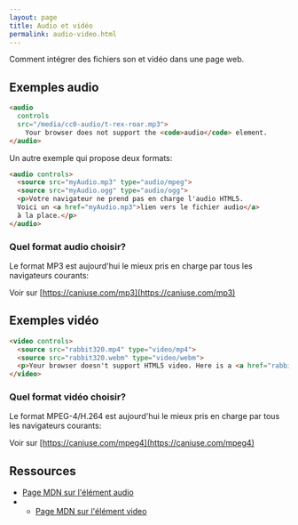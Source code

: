 ```yaml
---
layout: page
title: Audio et vidéo
permalink: audio-video.html
---
```


Comment intégrer des fichiers son et vidéo dans une page web.

## Exemples audio

```html
<audio
  controls
  src="/media/cc0-audio/t-rex-roar.mp3">
    Your browser does not support the <code>audio</code> element.
</audio>
```

Un autre exemple qui propose deux formats:

```html
<audio controls>
  <source src="myAudio.mp3" type="audio/mpeg">
  <source src="myAudio.ogg" type="audio/ogg">
  <p>Votre navigateur ne prend pas en charge l'audio HTML5.
  Voici un <a href="myAudio.mp3">lien vers le fichier audio</a>
  à la place.</p>
</audio>
```

### Quel format audio choisir?

Le format MP3 est aujourd'hui le mieux pris en charge par tous les navigateurs courants:

Voir sur [https://caniuse.com/mp3](https://caniuse.com/mp3)

## Exemples vidéo

```html
<video controls>
  <source src="rabbit320.mp4" type="video/mp4">
  <source src="rabbit320.webm" type="video/webm">
  <p>Your browser doesn't support HTML5 video. Here is a <a href="rabbit320.mp4">link to the video</a> instead.</p>
</video>
```

### Quel format vidéo choisir?

Le format MPEG-4/H.264 est aujourd'hui le mieux pris en charge par tous les navigateurs courants:

Voir sur [https://caniuse.com/mpeg4](https://caniuse.com/mpeg4)

## Ressources

- [Page MDN sur l'élément audio](https://developer.mozilla.org/fr/docs/Web/HTML/Element/audio)
- - [Page MDN sur l'élément video](https://developer.mozilla.org/en-US/docs/Learn/HTML/Multimedia_and_embedding/Video_and_audio_content)
